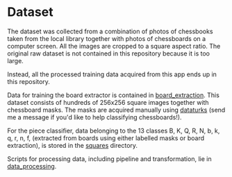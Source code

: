 # Dataset

The dataset was collected from a combination of photos of chessbooks taken from the local library together with photos of chessboards on a computer screen. All the images are cropped to a square aspect ratio. The original raw dataset is not contained in this repository because it is too large. 

Instead, all the processed training data acquired from this app ends up in this repository. 

Data for training the board extractor is contained in [board_extraction](./board_extraction). This dataset consists of hundreds of 256x256 square images together with chessboard masks. The masks are acquired manually using [dataturks](https://dataturks.com) (send me a message if you'd like to help classifying chessboards!). 

For the piece classifier, data belonging to the 13 classes B, K, Q, R, N, b, k, q, r, n, f, (extracted from boards using either labelled masks or board extraction), is stored in the [squares](./squares) directory.

Scripts for processing data, including pipeline and transformation, lie in [data_processing](../chessvision/data_processing).
